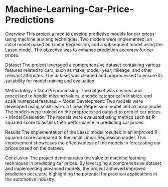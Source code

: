 # Machine-Learning-Car-Price-Predictions

Overview
This project aimed to develop predictive models for car prices using machine learning techniques. Two models were implemented: an initial model based on Linear Regression, and a subsequent model using the Lasso model. The objective was to enhance prediction accuracy for car prices.

Dataset
The project leveraged a comprehensive dataset containing various features related to cars, such as make, model, year, mileage, and other relevant attributes. The dataset was cleaned and preprocessed to ensure its suitability for model training and evaluation.

Methodology
•	Data Preprocessing: The dataset was cleaned and processed to handle missing values, encode categorical variables, and scale numerical features.
•	Model Development: Two models were developed using scikit-learn: a Linear Regression model and a Lasso model. The models were trained on the preprocessed dataset to predict car prices.
•	Model Evaluation: The models were evaluated using metrics such as R-squared score to assess their performance in predicting car prices.

Results
The implementation of the Lasso model resulted in an improved R-squared score compared to the initial Linear Regression model. This improvement showcases the effectiveness of the models in forecasting car prices based on the dataset.

Conclusion
The project demonstrates the value of machine learning techniques in predicting car prices. By leveraging a comprehensive dataset and implementing advanced models, the project achieved improved prediction accuracy, highlighting the potential for practical applications in the automotive industry.



